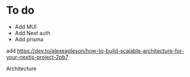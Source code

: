 # To do
- Add MUI 
- Add Next auth
- Add prisma 

add https://dev.to/alexeagleson/how-to-build-scalable-architecture-for-your-nextjs-project-2pb7

Architecture 